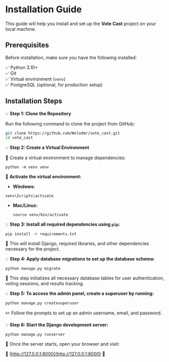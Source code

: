# Installation Guide   

This guide will help you install and set up the **Vote Cast** project on your local machine.

## **Prerequisites**  
Before installation, make sure you have the following installed:  

✅ Python 3.10+  
✅ Git  
✅ Virtual environment (`venv`)  
✅ PostgreSQL (optional, for production setup)  


## **Installation Steps**  

 💡 **Step 1: Clone the Repository**
   
Run the following command to clone the project from GitHub:  

```sh
git clone https://github.com/Wolodmr/vote_cast.git
cd vote_cast
```



💡 **Step 2: Create a Virtual Environment**

🔹 Create a virtual environment to manage dependencies:


`python -m venv venv`


🔹 **Activate the virtual environment:**

- **Windows:** 

`venv\Scripts\activate`


- **Mac/Linux:**  

  `source venv/bin/activate`


💡 **Step 3: Install all required dependencies using `pip`:**

`pip install -r requirements.txt`


📌 This will install Django, required libraries, and other dependencies necessary for the project.

💡 **Step 4: Apply database migrations to set up the database schema:**

`python manage.py migrate`

📌 This step initializes all necessary database tables for user authentication, voting sessions, and results tracking.

💡 **Step 5: To access the admin panel, create a superuser by running:**

`python manage.py createsuperuser`

✏️ Follow the prompts to set up an admin username, email, and password.

💡 **Step 6: Start the Django development server:**

`python manage.py runserver`

🚀 Once the server starts, open your browser and visit:  

🔗 [http://127.0.0.1:8000](http://127.0.0.1:8000) 🎉  
